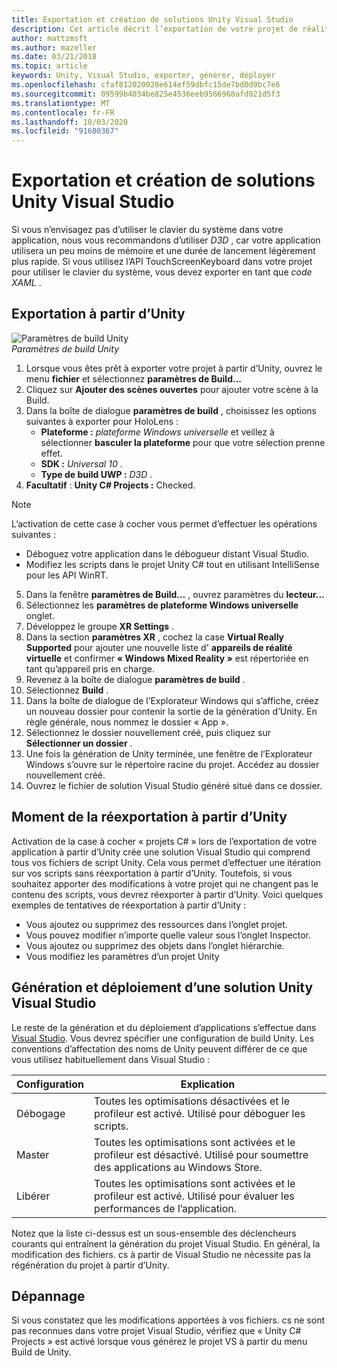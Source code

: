 ```yaml
---
title: Exportation et création de solutions Unity Visual Studio
description: Cet article décrit l’exportation de votre projet de réalité mixte à partir d’Unity afin que vous puissiez le générer et le déployer dans Visual Studio.
author: mattzmsft
ms.author: mazeller
ms.date: 03/21/2018
ms.topic: article
keywords: Unity, Visual Studio, exporter, générer, déployer
ms.openlocfilehash: cfaf812020020e614ef59dbfc15de7bd0d9bc7e6
ms.sourcegitcommit: 09599b4034be825e4536eeb9566968afd021d5f3
ms.translationtype: MT
ms.contentlocale: fr-FR
ms.lasthandoff: 10/03/2020
ms.locfileid: "91680367"
---
```

# <a name="exporting-and-building-a-unity-visual-studio-solution"></a>Exportation et création de solutions Unity Visual Studio

Si vous n’envisagez pas d’utiliser le clavier du système dans votre application, nous vous recommandons d’utiliser *D3D* , car votre application utilisera un peu moins de mémoire et une durée de lancement légèrement plus rapide. Si vous utilisez l’API TouchScreenKeyboard dans votre projet pour utiliser le clavier du système, vous devez exporter en tant que *code XAML* .

## <a name="how-to-export-from-unity"></a>Exportation à partir d’Unity

![Paramètres de build Unity](images/unitybuildsettings-300px.png)<br>
*Paramètres de build Unity*

1. Lorsque vous êtes prêt à exporter votre projet à partir d’Unity, ouvrez le menu **fichier** et sélectionnez **paramètres de Build...**
2. Cliquez sur **Ajouter des scènes ouvertes** pour ajouter votre scène à la Build.
3. Dans la boîte de dialogue **paramètres de build** , choisissez les options suivantes à exporter pour HoloLens :
   * **Plateforme :** *plateforme Windows universelle* et veillez à sélectionner **basculer la plateforme** pour que votre sélection prenne effet.
   * **SDK :** *Universal 10* .
   * **Type de build UWP :** *D3D* .
4. **Facultatif** : **Unity C# Projects :** Checked.

>[!NOTE]
>L’activation de cette case à cocher vous permet d’effectuer les opérations suivantes :
>* Déboguez votre application dans le débogueur distant Visual Studio.
>* Modifiez les scripts dans le projet Unity C# tout en utilisant IntelliSense pour les API WinRT.

5. Dans la fenêtre **paramètres de Build...** , ouvrez paramètres du **lecteur...**
6. Sélectionnez les **paramètres de plateforme Windows universelle** onglet.
7. Développez le groupe **XR Settings** .
8. Dans la section **paramètres XR** , cochez la case **Virtual Really Supported** pour ajouter une nouvelle liste d' **appareils de réalité virtuelle** et confirmer **« Windows Mixed Reality »** est répertoriée en tant qu’appareil pris en charge.
9. Revenez à la boîte de dialogue **paramètres de build** .
10. Sélectionnez **Build** .
11. Dans la boîte de dialogue de l’Explorateur Windows qui s’affiche, créez un nouveau dossier pour contenir la sortie de la génération d’Unity. En règle générale, nous nommez le dossier « App ».
12. Sélectionnez le dossier nouvellement créé, puis cliquez sur **Sélectionner un dossier** .
13. Une fois la génération de Unity terminée, une fenêtre de l’Explorateur Windows s’ouvre sur le répertoire racine du projet. Accédez au dossier nouvellement créé.
14. Ouvrez le fichier de solution Visual Studio généré situé dans ce dossier.

## <a name="when-to-re-export-from-unity"></a>Moment de la réexportation à partir d’Unity

Activation de la case à cocher « projets C# » lors de l’exportation de votre application à partir d’Unity crée une solution Visual Studio qui comprend tous vos fichiers de script Unity. Cela vous permet d’effectuer une itération sur vos scripts sans réexportation à partir d’Unity. Toutefois, si vous souhaitez apporter des modifications à votre projet qui ne changent pas le contenu des scripts, vous devrez réexporter à partir d’Unity. Voici quelques exemples de tentatives de réexportation à partir d’Unity :
* Vous ajoutez ou supprimez des ressources dans l’onglet projet.
* Vous pouvez modifier n’importe quelle valeur sous l’onglet Inspector.
* Vous ajoutez ou supprimez des objets dans l’onglet hiérarchie.
* Vous modifiez les paramètres d’un projet Unity

## <a name="building-and-deploying-a-unity-visual-studio-solution"></a>Génération et déploiement d’une solution Unity Visual Studio

Le reste de la génération et du déploiement d’applications s’effectue dans [Visual Studio](../platform-capabilities-and-apis/using-visual-studio.md). Vous devrez spécifier une configuration de build Unity. Les conventions d’affectation des noms de Unity peuvent différer de ce que vous utilisez habituellement dans Visual Studio :

|  Configuration  |  Explication | 
|----------|----------|
|  Débogage  |  Toutes les optimisations désactivées et le profileur est activé. Utilisé pour déboguer les scripts. | 
|  Master  |  Toutes les optimisations sont activées et le profileur est désactivé. Utilisé pour soumettre des applications au Windows Store. | 
|  Libérer  |  Toutes les optimisations sont activées et le profileur est activé. Utilisé pour évaluer les performances de l’application. | 

Notez que la liste ci-dessus est un sous-ensemble des déclencheurs courants qui entraînent la génération du projet Visual Studio. En général, la modification des fichiers. cs à partir de Visual Studio ne nécessite pas la régénération du projet à partir d’Unity.

## <a name="troubleshooting"></a>Dépannage

Si vous constatez que les modifications apportées à vos fichiers. cs ne sont pas reconnues dans votre projet Visual Studio, vérifiez que « Unity C# Projects » est activé lorsque vous générez le projet VS à partir du menu Build de Unity.
